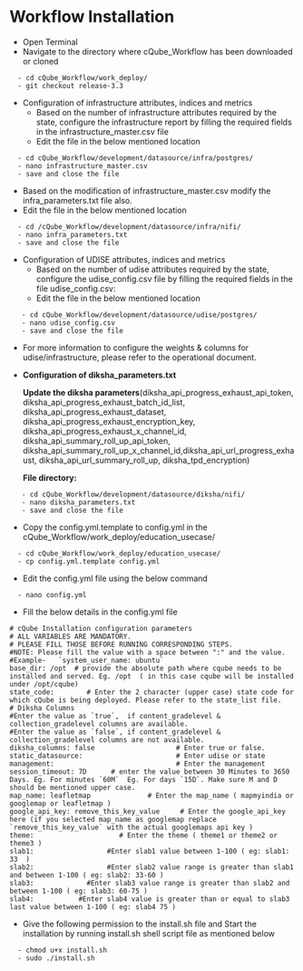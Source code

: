 # Workflow Installation

* Open Terminal
* Navigate to the directory where cQube\_Workflow has been downloaded or cloned

```
  - cd cQube_Workflow/work_deploy/
  - git checkout release-3.3
```

* Configuration of infrastructure attributes, indices and metrics
  * Based on the number of infrastructure attributes required by the state, configure the infrastructure report by filling the required fields in the infrastructure\_master.csv file
  * Edit the file in the below mentioned location

```
  - cd cQube_Workflow/development/datasource/infra/postgres/
  - nano infrastructure_master.csv
  - save and close the file
```

* Based on the modification of infrastructure\_master.csv modify the infra\_parameters.txt file also.
* Edit the file in the below mentioned location

```
  - cd /cQube_Workflow/development/datasource/infra/nifi/
  - nano infra_parameters.txt
  - save and close the file
```

* Configuration of UDISE attributes, indices and metrics
  * Based on the number of udise attributes required by the state, configure the udise\_config.csv file by filling the required fields in the file udise\_config.csv:
  * Edit the file in the below mentioned location

```
   - cd cQube_Workflow/development/datasource/udise/postgres/
   - nano udise_config.csv
   - save and close the file
```

* For more information to configure the weights & columns for udise/infrastructure, please refer to the operational document.
*   **Configuration of diksha\_parameters.txt**

    **Update the diksha parameters**(diksha\_api\_progress\_exhaust\_api\_token, diksha\_api\_progress\_exhaust\_batch\_id\_list, diksha\_api\_progress\_exhaust\_dataset, diksha\_api\_progress\_exhaust\_encryption\_key, diksha\_api\_progress\_exhaust\_x\_channel\_id, diksha\_api\_summary\_roll\_up\_api\_token, diksha\_api\_summary\_roll\_up\_x\_channel\_id,diksha\_api\_url\_progress\_exhaust, diksha\_api\_url\_summary\_roll\_up, diksha\_tpd\_encryption)

    **File directory:**

```
   - cd cQube_Workflow/development/datasource/diksha/nifi/
   - nano diksha_parameters.txt
   - save and close the file
```

* Copy the config.yml.template to config.yml in the cQube\_Workflow/work\_deploy/education\_usecase/

```
  - cd cQube_Workflow/work_deploy/education_usecase/
  - cp config.yml.template config.yml
```

* Edit the config.yml file using the below command

```
  - nano config.yml
```

* Fill the below details in the config.yml file

```
# cQube Installation configuration parameters
# ALL VARIABLES ARE MANDATORY.
# PLEASE FILL THOSE BEFORE RUNNING CORRESPONDING STEPS.
#NOTE: Please fill the value with a space between ":" and the value. 
#Example-   `system_user_name: ubuntu`
base_dir: /opt  # provide the absolute path where cqube needs to be installed and served. Eg. /opt  ( in this case cqube will be installed under /opt/cqube)
state_code:        # Enter the 2 character (upper case) state code for which cQube is being deployed. Please refer to the state_list file. 
# Diksha Columns
#Enter the value as `true`,  if content_gradelevel & collection_gradelevel columns are available.
#Enter the value as `false`, if content_gradelevel & collection_gradelevel columns are not available.
diksha_columns: false                    # Enter true or false. 
static_datasource:                       # Enter udise or state
management:                              # Enter the management
session_timeout: 7D      # enter the value between 30 Minutes to 3650 Days. Eg. For minutes `60M`  Eg. For days `15D`. Make sure M and D should be mentioned upper case.
map_name: leafletmap              # Enter the map_name ( mapmyindia or googlemap or leafletmap )
google_api_key: remove_this_key_value     # Enter the google_api_key  here (if you selected map_name as googlemap replace `remove_this_key_value` with the actual googlemaps api key )
theme:                     # Enter the theme ( theme1 or theme2 or theme3 )
slab1:                  #Enter slab1 value between 1-100 ( eg: slab1: 33  )
slab2:                  #Enter slab2 value range is greater than slab1 and between 1-100 ( eg: slab2: 33-60 ) 
slab3:             #Enter slab3 value range is greater than slab2 and between 1-100 ( eg: slab3: 60-75 ) 
slab4:           #Enter slab4 value is greater than or equal to slab3 last value between 1-100 ( eg: slab4 75 ) 
```

* Give the following permission to the install.sh file and Start the installation by running install.sh shell script file as mentioned below

```
  - chmod u+x install.sh
  - sudo ./install.sh
```

